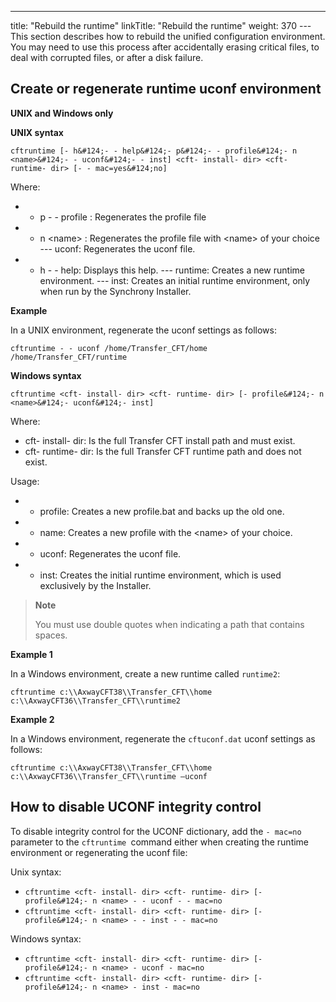 ---
title: "Rebuild the runtime"
linkTitle: "Rebuild the runtime"
weight: 370
--- This section describes how to rebuild the unified configuration environment. You may need to use this process after accidentally erasing critical files, to deal with corrupted files, or after a disk failure.

<span id="Create_regenerate_runtime_uconf"></span>

## Create or regenerate runtime uconf environment

**UNIX and Windows only**

******UNIX syntax******

`cftruntime [- h&#124;- - help&#124;- p&#124;- - profile&#124;- n <name>&#124;- - uconf&#124;- - inst] <cft- install- dir> <cft- runtime- dir> [- - mac=yes&#124;no]`

Where:

- - p - - profile : Regenerates the profile file
- - n &lt;name> : Regenerates the profile file with &lt;name> of your choice
--- uconf: Regenerates the uconf file.
- - h - - help: Displays this help.
--- runtime: Creates a new runtime environment.
--- inst: Creates an initial runtime environment, only when run by the Synchrony Installer.

******Example******

In a UNIX environment, regenerate the uconf settings as follows:

```
cftruntime - - uconf /home/Transfer_CFT/home /home/Transfer_CFT/runtime
```

******Windows syntax******

`cftruntime <cft- install- dir> <cft- runtime- dir> [- profile&#124;- n <name>&#124;- uconf&#124;- inst]`

Where:

- cft- install- dir: Is the full Transfer CFT install path and must exist.
- cft- runtime- dir: Is the full Transfer CFT runtime path and does not exist.

Usage:

- - profile: Creates a new profile.bat and backs up the old one.
- - name: Creates a new profile with the &lt;name> of your choice.
- - uconf: Regenerates the uconf file.
- - inst: Creates the initial runtime environment, which is used exclusively by the Installer.

> **Note**
>
> You must use double quotes when indicating a path that contains spaces.

******Example 1******

In a Windows environment, create a new runtime called `runtime2`:

```
cftruntime c:\\AxwayCFT38\\Transfer_CFT\\home c:\\AxwayCFT36\\Transfer_CFT\\runtime2
```

******Example 2******

In a Windows environment, regenerate the `cftuconf.dat` uconf settings as follows:

```
cftruntime c:\\AxwayCFT38\\Transfer_CFT\\home c:\\AxwayCFT36\\Transfer_CFT\\runtime –uconf
```

## How to disable UCONF integrity control

To disable integrity control for the UCONF dictionary, add the `- mac=no` parameter to the `cftruntime `command either when creating the runtime environment or regenerating the uconf file:

Unix syntax:

- `cftruntime <cft- install- dir> <cft- runtime- dir> [- profile&#124;- n <name> - - uconf - - mac=no`
- `cftruntime <cft- install- dir> <cft- runtime- dir> [- profile&#124;- n <name> - - inst - - mac=no`

Windows syntax:

- `cftruntime <cft- install- dir> <cft- runtime- dir> [- profile&#124;- n <name> - uconf - mac=no`
- `cftruntime <cft- install- dir> <cft- runtime- dir> [- profile&#124;- n <name> - inst - mac=no`
